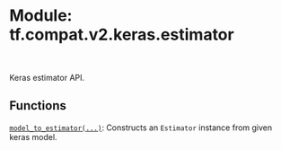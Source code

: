 <div itemscope itemtype="http://developers.google.com/ReferenceObject">
<meta itemprop="name" content="tf.compat.v2.keras.estimator" />
<meta itemprop="path" content="Stable" />
</div>

# Module: tf.compat.v2.keras.estimator


<table class="tfo-notebook-buttons tfo-api" align="left">
</table>



Keras estimator API.



## Functions

[`model_to_estimator(...)`](../../../../tf/keras/estimator/model_to_estimator.md): Constructs an `Estimator` instance from given keras model.

